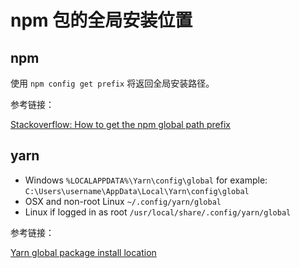 # npm 包的全局安装位置

## npm

使用 `npm config get prefix` 将返回全局安装路径。

参考链接：

[Stackoverflow: How to get the npm global path prefix](https://stackoverflow.com/questions/18383476/how-to-get-the-npm-global-path-prefix)

## yarn

- Windows `%LOCALAPPDATA%\Yarn\config\global` for example: `C:\Users\username\AppData\Local\Yarn\config\global`
- OSX and non-root Linux `~/.config/yarn/global`
- Linux if logged in as root `/usr/local/share/.config/yarn/global`

参考链接：

[Yarn global package install location](https://dev.to/c33s/yarn-global-package-install-location-16p4)